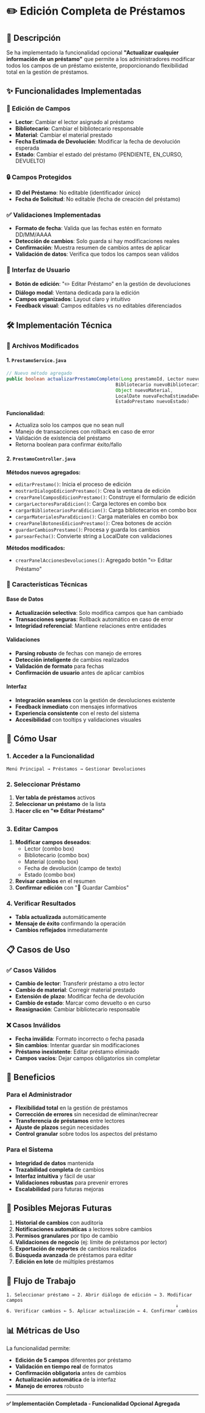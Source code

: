 # ✏️ Edición Completa de Préstamos

## 🎯 Descripción

Se ha implementado la funcionalidad opcional **"Actualizar cualquier información de un préstamo"** que permite a los administradores modificar todos los campos de un préstamo existente, proporcionando flexibilidad total en la gestión de préstamos.

## ✨ Funcionalidades Implementadas

### 🔧 Edición de Campos
- **Lector**: Cambiar el lector asignado al préstamo
- **Bibliotecario**: Cambiar el bibliotecario responsable
- **Material**: Cambiar el material prestado
- **Fecha Estimada de Devolución**: Modificar la fecha de devolución esperada
- **Estado**: Cambiar el estado del préstamo (PENDIENTE, EN_CURSO, DEVUELTO)

### 🔒 Campos Protegidos
- **ID del Préstamo**: No editable (identificador único)
- **Fecha de Solicitud**: No editable (fecha de creación del préstamo)

### ✅ Validaciones Implementadas
- **Formato de fecha**: Valida que las fechas estén en formato DD/MM/AAAA
- **Detección de cambios**: Solo guarda si hay modificaciones reales
- **Confirmación**: Muestra resumen de cambios antes de aplicar
- **Validación de datos**: Verifica que todos los campos sean válidos

### 🎨 Interfaz de Usuario
- **Botón de edición**: "✏️ Editar Préstamo" en la gestión de devoluciones
- **Diálogo modal**: Ventana dedicada para la edición
- **Campos organizados**: Layout claro y intuitivo
- **Feedback visual**: Campos editables vs no editables diferenciados

## 🛠️ Implementación Técnica

### 📁 Archivos Modificados

#### 1. `PrestamoService.java`
```java
// Nuevo método agregado
public boolean actualizarPrestamoCompleto(Long prestamoId, Lector nuevoLector, 
                                        Bibliotecario nuevoBibliotecario, 
                                        Object nuevoMaterial,
                                        LocalDate nuevaFechaEstimadaDevolucion, 
                                        EstadoPrestamo nuevoEstado)
```

**Funcionalidad:**
- Actualiza solo los campos que no sean null
- Manejo de transacciones con rollback en caso de error
- Validación de existencia del préstamo
- Retorna boolean para confirmar éxito/fallo

#### 2. `PrestamoController.java`
**Métodos nuevos agregados:**
- `editarPrestamo()`: Inicia el proceso de edición
- `mostrarDialogoEdicionPrestamo()`: Crea la ventana de edición
- `crearPanelCamposEdicionPrestamo()`: Construye el formulario de edición
- `cargarLectoresParaEdicion()`: Carga lectores en combo box
- `cargarBibliotecariosParaEdicion()`: Carga bibliotecarios en combo box
- `cargarMaterialesParaEdicion()`: Carga materiales en combo box
- `crearPanelBotonesEdicionPrestamo()`: Crea botones de acción
- `guardarCambiosPrestamo()`: Procesa y guarda los cambios
- `parsearFecha()`: Convierte string a LocalDate con validaciones

**Métodos modificados:**
- `crearPanelAccionesDevoluciones()`: Agregado botón "✏️ Editar Préstamo"

### 🔧 Características Técnicas

#### Base de Datos
- **Actualización selectiva**: Solo modifica campos que han cambiado
- **Transacciones seguras**: Rollback automático en caso de error
- **Integridad referencial**: Mantiene relaciones entre entidades

#### Validaciones
- **Parsing robusto** de fechas con manejo de errores
- **Detección inteligente** de cambios realizados
- **Validación de formato** para fechas
- **Confirmación de usuario** antes de aplicar cambios

#### Interfaz
- **Integración seamless** con la gestión de devoluciones existente
- **Feedback inmediato** con mensajes informativos
- **Experiencia consistente** con el resto del sistema
- **Accesibilidad** con tooltips y validaciones visuales

## 🚀 Cómo Usar

### 1. Acceder a la Funcionalidad
```
Menú Principal → Préstamos → Gestionar Devoluciones
```

### 2. Seleccionar Préstamo
1. **Ver tabla de préstamos** activos
2. **Seleccionar un préstamo** de la lista
3. **Hacer clic en "✏️ Editar Préstamo"**

### 3. Editar Campos
1. **Modificar campos deseados**:
   - Lector (combo box)
   - Bibliotecario (combo box)
   - Material (combo box)
   - Fecha de devolución (campo de texto)
   - Estado (combo box)
2. **Revisar cambios** en el resumen
3. **Confirmar edición** con "💾 Guardar Cambios"

### 4. Verificar Resultados
- **Tabla actualizada** automáticamente
- **Mensaje de éxito** confirmando la operación
- **Cambios reflejados** inmediatamente

## 📋 Casos de Uso

### ✅ Casos Válidos
- **Cambio de lector**: Transferir préstamo a otro lector
- **Cambio de material**: Corregir material prestado
- **Extensión de plazo**: Modificar fecha de devolución
- **Cambio de estado**: Marcar como devuelto o en curso
- **Reasignación**: Cambiar bibliotecario responsable

### ❌ Casos Inválidos
- **Fecha inválida**: Formato incorrecto o fecha pasada
- **Sin cambios**: Intentar guardar sin modificaciones
- **Préstamo inexistente**: Editar préstamo eliminado
- **Campos vacíos**: Dejar campos obligatorios sin completar

## 🎯 Beneficios

### Para el Administrador
- **Flexibilidad total** en la gestión de préstamos
- **Corrección de errores** sin necesidad de eliminar/recrear
- **Transferencia de préstamos** entre lectores
- **Ajuste de plazos** según necesidades
- **Control granular** sobre todos los aspectos del préstamo

### Para el Sistema
- **Integridad de datos** mantenida
- **Trazabilidad completa** de cambios
- **Interfaz intuitiva** y fácil de usar
- **Validaciones robustas** para prevenir errores
- **Escalabilidad** para futuras mejoras

## 🔮 Posibles Mejoras Futuras

1. **Historial de cambios** con auditoría
2. **Notificaciones automáticas** a lectores sobre cambios
3. **Permisos granulares** por tipo de cambio
4. **Validaciones de negocio** (ej: límite de préstamos por lector)
5. **Exportación de reportes** de cambios realizados
6. **Búsqueda avanzada** de préstamos para editar
7. **Edición en lote** de múltiples préstamos

## 🔄 Flujo de Trabajo

```
1. Seleccionar préstamo → 2. Abrir diálogo de edición → 3. Modificar campos
                                                              ↓
6. Verificar cambios ← 5. Aplicar actualización ← 4. Confirmar cambios
```

## 📊 Métricas de Uso

La funcionalidad permite:
- **Edición de 5 campos** diferentes por préstamo
- **Validación en tiempo real** de formatos
- **Confirmación obligatoria** antes de cambios
- **Actualización automática** de la interfaz
- **Manejo de errores** robusto

---

**✅ Implementación Completada - Funcionalidad Opcional Agregada**
